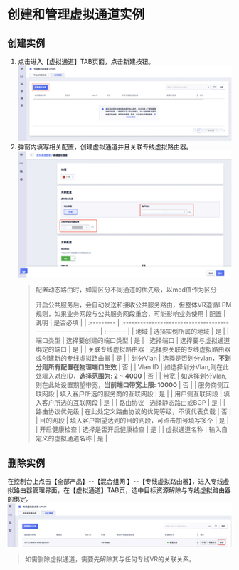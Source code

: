 # 创建和管理虚拟通道实例
## 创建实例

1. 点击进入【虚拟通道】TAB页面，点击新建按钮。
![](/images/VR3.png)
2. 弹窗内填写相关配置，创建虚拟通道并且关联专线虚拟路由器。
![](/images/VR4.png)
   > 配置动态路由时，如需区分不同通道的优先级，以med值作为区分
   >
   > 开启公共服务后，会自动发送和接收公共服务路由，但整体VR遵循LPM规则，如果业务网段与公共服务网段重合，可能影响业务使用
| 配置       | 说明                                                         | 是否必填 |
| :--------- | :----------------------------------------------------------- | :------- |
| 地域       | 选择实例所属的地域                                           | 是       |
| 端口类型   | 选择要创建的端口类型 | 是       |
| 选择端口    | 选择要与虚拟通道绑定的端口                                           | 是       |
| 关联专线虚拟路由器   | 选择要关联的专线虚拟路由器或创建新的专线虚拟路由器                                           | 是       |
| 划分Vlan | 选择是否划分vlan，**不划分则所有配置在物理端口生效** | 否       |
| Vlan ID     | 如选择划分Vlan,则在此处填入对应ID，**选择范围为: 2 ~ 4000**                                           | 否       |
| 带宽   | 如选择划分Vlan,则在此处设置期望带宽，**当前端口带宽上限: 10000**                                         | 否       |
| 服务商侧互联网段     | 填入客户所选的服务商的互联网段                                 | 是       |
| 用户侧互联网段   | 填入客户所选的互联网段                               | 是       |
| 路由协议   | 选择静态路由或BGP                               | 是       |
| 路由协议优先级   | 在此处定义路由协议的优先等级，不填代表负载                               | 否       |
| 目的网段   | 填入客户期望达到的目的网段，可点击加号填写多个                               | 是       |
| 开启健康检查   | 选择是否开启健康检查                               | 是       |
| 虚拟通道名称   | 输入自定义的虚拟通道名称                              | 是       |

## 删除实例
在控制台上点击【全部产品】--【混合组网 】--【专线虚拟路由器】，进入专线虚拟路由器管理界面，在【虚拟通道】TAB页，选中目标资源解除与专线虚拟路由器的绑定。
![](/images/VR5.png)
   > 如需删除虚拟通道，需要先解除其与任何专线VR的关联关系。
